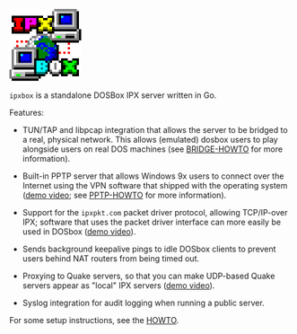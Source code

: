 ![ipxbox icon](images/ipxbox4x.png)

`ipxbox` is a standalone DOSBox IPX server written in Go.

Features:

* TUN/TAP and libpcap integration that allows the server to be bridged to a
real, physical network. This allows (emulated) dosbox users to play alongside
users on real DOS machines (see [BRIDGE-HOWTO](BRIDGE-HOWTO.md) for more
information).

* Built-in PPTP server that allows Windows 9x users to connect over the
Internet  using the VPN software that shipped with the operating system
([demo video](https://www.youtube.com/watch?v=ut37z6EE5Hc);
see [PPTP-HOWTO](PPTP-HOWTO.md) for more information).

* Support for the `ipxpkt.com` packet driver protocol, allowing
TCP/IP-over IPX; software that uses the packet driver interface can
more easily be used in DOSbox
([demo video](https://www.youtube.com/watch?v=5VeVaFbORhI)).

* Sends background keepalive pings to idle DOSbox clients to prevent users
behind NAT routers from being timed out.

* Proxying to Quake servers, so that you can make UDP-based Quake servers
appear as "local" IPX servers
([demo video](https://www.youtube.com/watch?v=SB3JOjdhJHI)).

* Syslog integration for audit logging when running a public server.

For some setup instructions, see the [HOWTO](HOWTO.md).

